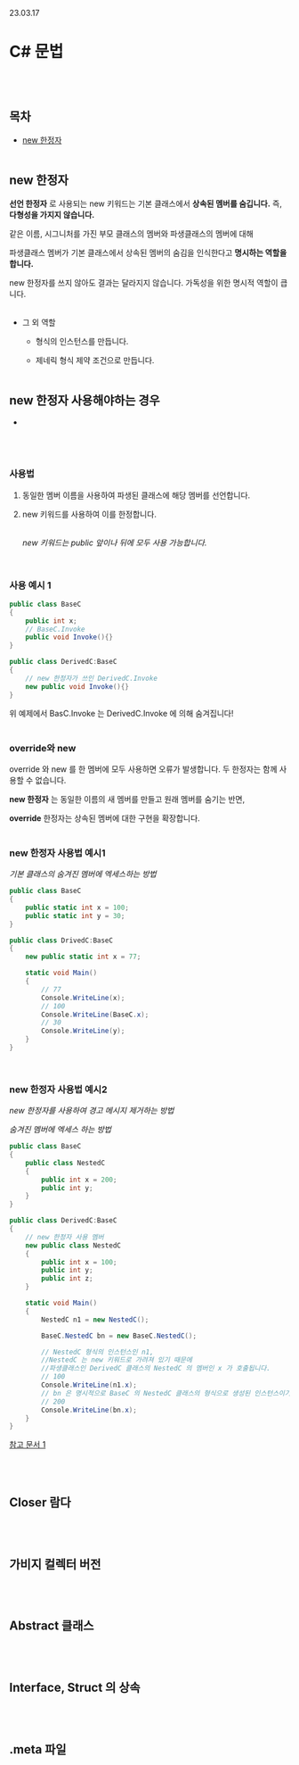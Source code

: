 23.03.17

# __C# 문법__

<BR><bR>

## __목차__

- [new 한정자](#new-한정자)
<bR><bR>

## __new 한정자__

 __선언 한정자__ 로 사용되는 new 키워드는 기본 클래스에서 __상속된 멤버를 숨깁니다.__ 즉, __다형성을 가지지 않습니다.__

같은 이름, 시그니처를 가진 부모 클래스의 멤버와 파생클래스의 멤버에 대해 

파생클래스 멤버가 기본 클래스에서 상속된 멤버의 숨김을 인식한다고 __명시하는 역할을 합니다.__

new 한정자를 쓰지 않아도 결과는 달라지지 않습니다. 가독성을 위한 명시적 역할이 큽니다.<br><Br>


* 그 외 역할

    - 형식의 인스턴스를 만듭니다.

    - 제네릭 형식 제약 조건으로 만듭니다.
<br><Br>

## __new 한정자 사용해야하는 경우__

- 

<br><Br>

### __사용법__

1. 동일한 멤버 이름을 사용하여 파생된 클래스에 해당 멤버를 선언합니다.

2. new 키워드를 사용하여 이를 한정합니다.<br><Br>

    _new 키워드는 public 앞이나 뒤에 모두 사용 가능합니다._

<br>

### __사용 예시 1__

```c#
public class BaseC
{
    public int x;
    // BaseC.Invoke
    public void Invoke(){}
}

public class DerivedC:BaseC
{
    // new 한정자가 쓰인 DerivedC.Invoke
    new public void Invoke(){}
}
```
위 예제에서 BasC.Invoke 는 DerivedC.Invoke 에 의해 숨겨집니다!<br><Br>

### __override와 new__

override 와 new 를 한 멤버에 모두 사용하면 오류가 발생합니다. 두 한정자는 함께 사용할 수 없습니다.

__new 한정자__ 는 동일한 이름의 새 멤버를 만들고 원래 멤버를 숨기는 반면,

__override__ 한정자는 상속된 멤버에 대한 구현을 확장합니다.<br><Br>


### __new 한정자 사용법 예시1__

_기본 클래스의 숨겨진 멤버에 엑세스하는 방법_

```c#
public class BaseC
{
    public static int x = 100;
    public static int y = 30;
}

public class DrivedC:BaseC
{
    new public static int x = 77;

    static void Main()
    {
        // 77
        Console.WriteLine(x);
        // 100
        Console.WriteLine(BaseC.x);
        // 30
        Console.WriteLine(y);
    }
}
```
<Br>

### __new 한정자 사용법 예시2__

_new 한정자를 사용하여 경고 메시지 제거하는 방법_

_숨겨진 멤버에 엑세스 하는 방법_

```c#
public class BaseC
{
    public class NestedC
    {
        public int x = 200;
        public int y;
    }
}

public class DerivedC:BaseC
{
    // new 한정자 사용 멤버
    new public class NestedC
    {
        public int x = 100;
        public int y;
        public int z;
    }

    static void Main()
    {
        NestedC n1 = new NestedC();

        BaseC.NestedC bn = new BaseC.NestedC();

        // NestedC 형식의 인스턴스인 n1, 
        //NestedC 는 new 키워드로 가려져 있기 때문에 
        //파생클래스인 DerivedC 클래스의 NestedC 의 멤버인 x 가 호출됩니다.
        // 100
        Console.WriteLine(n1.x);
        // bn 은 명시적으로 BaseC 의 NestedC 클래스의 형식으로 생성된 인스턴스이기 때문에 BaseC.NestedC.x 가 호출됩니다.
        // 200
        Console.WriteLine(bn.x);
    }
}
```

[참고 문서 1](https://learn.microsoft.com/ko-kr/dotnet/csharp/programming-guide/classes-and-structs/knowing-when-to-use-override-and-new-keywords)


<bR><bR>

## __Closer 람다__

<br><Br>

## __가비지 컬렉터 버전__

<br><Br>

## __Abstract 클래스__

<BR><bR>

## __Interface, Struct 의 상속__

<br><Br>

## __.meta 파일__

<br><Br>